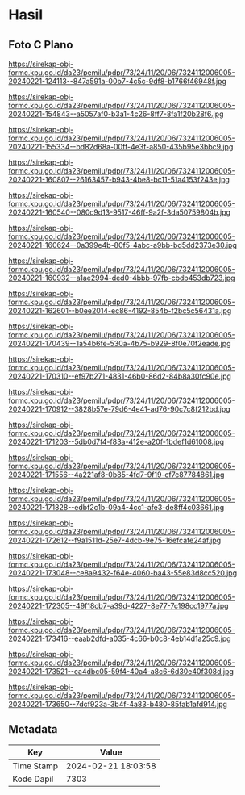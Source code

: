 # Hasil

## Foto C Plano

https://sirekap-obj-formc.kpu.go.id/da23/pemilu/pdpr/73/24/11/20/06/7324112006005-20240221-124113--847a591a-00b7-4c5c-9df8-b1766f46948f.jpg

https://sirekap-obj-formc.kpu.go.id/da23/pemilu/pdpr/73/24/11/20/06/7324112006005-20240221-154843--a5057af0-b3a1-4c26-8ff7-8fa1f20b28f6.jpg

https://sirekap-obj-formc.kpu.go.id/da23/pemilu/pdpr/73/24/11/20/06/7324112006005-20240221-155334--bd82d68a-00ff-4e3f-a850-435b95e3bbc9.jpg

https://sirekap-obj-formc.kpu.go.id/da23/pemilu/pdpr/73/24/11/20/06/7324112006005-20240221-160807--26163457-b943-4be8-bc11-51a4153f243e.jpg

https://sirekap-obj-formc.kpu.go.id/da23/pemilu/pdpr/73/24/11/20/06/7324112006005-20240221-160540--080c9d13-9517-46ff-9a2f-3da50759804b.jpg

https://sirekap-obj-formc.kpu.go.id/da23/pemilu/pdpr/73/24/11/20/06/7324112006005-20240221-160624--0a399e4b-80f5-4abc-a9bb-bd5dd2373e30.jpg

https://sirekap-obj-formc.kpu.go.id/da23/pemilu/pdpr/73/24/11/20/06/7324112006005-20240221-160932--a1ae2994-ded0-4bbb-97fb-cbdb453db723.jpg

https://sirekap-obj-formc.kpu.go.id/da23/pemilu/pdpr/73/24/11/20/06/7324112006005-20240221-162601--b0ee2014-ec86-4192-854b-f2bc5c56431a.jpg

https://sirekap-obj-formc.kpu.go.id/da23/pemilu/pdpr/73/24/11/20/06/7324112006005-20240221-170439--1a54b6fe-530a-4b75-b929-8f0e70f2eade.jpg

https://sirekap-obj-formc.kpu.go.id/da23/pemilu/pdpr/73/24/11/20/06/7324112006005-20240221-170310--ef97b271-4831-46b0-86d2-84b8a30fc90e.jpg

https://sirekap-obj-formc.kpu.go.id/da23/pemilu/pdpr/73/24/11/20/06/7324112006005-20240221-170912--3828b57e-79d6-4e41-ad76-90c7c8f212bd.jpg

https://sirekap-obj-formc.kpu.go.id/da23/pemilu/pdpr/73/24/11/20/06/7324112006005-20240221-171203--5db0d7f4-f83a-412e-a20f-1bdef1d61008.jpg

https://sirekap-obj-formc.kpu.go.id/da23/pemilu/pdpr/73/24/11/20/06/7324112006005-20240221-171556--4a221af8-0b85-4fd7-9f19-cf7c87784861.jpg

https://sirekap-obj-formc.kpu.go.id/da23/pemilu/pdpr/73/24/11/20/06/7324112006005-20240221-171828--edbf2c1b-09a4-4cc1-afe3-de8ff4c03661.jpg

https://sirekap-obj-formc.kpu.go.id/da23/pemilu/pdpr/73/24/11/20/06/7324112006005-20240221-172612--f9a1511d-25e7-4dcb-9e75-16efcafe24af.jpg

https://sirekap-obj-formc.kpu.go.id/da23/pemilu/pdpr/73/24/11/20/06/7324112006005-20240221-173048--ce8a9432-f64e-4060-ba43-55e83d8cc520.jpg

https://sirekap-obj-formc.kpu.go.id/da23/pemilu/pdpr/73/24/11/20/06/7324112006005-20240221-172305--49f18cb7-a39d-4227-8e77-7c198cc1977a.jpg

https://sirekap-obj-formc.kpu.go.id/da23/pemilu/pdpr/73/24/11/20/06/7324112006005-20240221-173416--eaab2dfd-a035-4c66-b0c8-4eb14d1a25c9.jpg

https://sirekap-obj-formc.kpu.go.id/da23/pemilu/pdpr/73/24/11/20/06/7324112006005-20240221-173521--ca4dbc05-59f4-40a4-a8c6-6d30e40f308d.jpg

https://sirekap-obj-formc.kpu.go.id/da23/pemilu/pdpr/73/24/11/20/06/7324112006005-20240221-173650--7dcf923a-3b4f-4a83-b480-85fab1afd914.jpg


## Metadata

| Key        | Value               |
| ---------- | ------------------- |
| Time Stamp | 2024-02-21 18:03:58 |
| Kode Dapil | 7303                |




